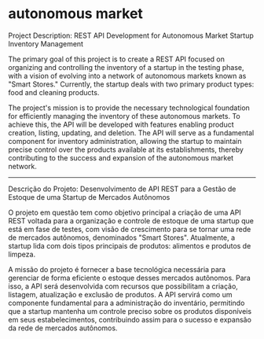 # autonomous market

Project Description: REST API Development for Autonomous Market Startup Inventory Management

The primary goal of this project is to create a REST API focused on organizing and controlling the inventory of a startup in the testing phase, with a vision of evolving into a network of autonomous markets known as "Smart Stores." Currently, the startup deals with two primary product types: food and cleaning products.

The project's mission is to provide the necessary technological foundation for efficiently managing the inventory of these autonomous markets. To achieve this, the API will be developed with features enabling product creation, listing, updating, and deletion. The API will serve as a fundamental component for inventory administration, allowing the startup to maintain precise control over the products available at its establishments, thereby contributing to the success and expansion of the autonomous market network.

___
Descrição do Projeto: Desenvolvimento de API REST para a Gestão de Estoque de uma Startup de Mercados Autônomos

O projeto em questão tem como objetivo principal a criação de uma API REST voltada para a organização e controle de estoque de uma startup que está em fase de testes, com visão de crescimento para se tornar uma rede de mercados autônomos, denominados "Smart Stores". Atualmente, a startup lida com dois tipos principais de produtos: alimentos e produtos de limpeza.

A missão do projeto é fornecer a base tecnológica necessária para gerenciar de forma eficiente o estoque desses mercados autônomos. Para isso, a API será desenvolvida com recursos que possibilitam a criação, listagem, atualização e exclusão de produtos. A API servirá como um componente fundamental para a administração do inventário, permitindo que a startup mantenha um controle preciso sobre os produtos disponíveis em seus estabelecimentos, contribuindo assim para o sucesso e expansão da rede de mercados autônomos.

